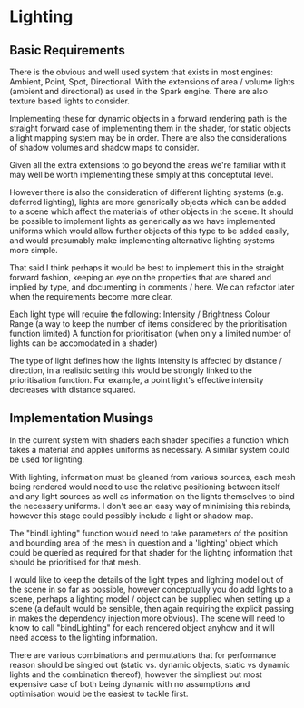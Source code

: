 # Lighting 

## Basic Requirements

There is the obvious and well used system that exists in most engines: Ambient, Point, Spot, Directional. With the extensions of area / volume lights (ambient and directional) as used in the Spark engine. There are also texture based lights to consider.

Implementing these for dynamic objects in a forward rendering path is the straight forward case of implementing them in the shader, for static objects a light mapping system may be in order. There are also the considerations of shadow volumes and shadow maps to consider.

Given all the extra extensions to go beyond the areas we're familiar with it may well be worth implementing these simply at this conceptutal level.

However there is also the consideration of different lighting systems (e.g. deferred lighting), lights are more generically objects which can be added to a scene which affect the materials of other objects in the scene. It should be possible to implement lights as generically as we have implemented uniforms which would allow further objects of this type to be added easily, and would presumably make implementing alternative lighting systems more simple.

That said I think perhaps it would be best to implement this in the straight forward fashion, keeping an eye on the properties that are shared and implied by type, and documenting in comments / here. We can refactor later when the requirements become more clear.

Each light type will require the following:
Intensity / Brightness
Colour
Range (a way to keep the number of items considered by the prioritisation function limited)
A function for prioritisation (when only a limited number of lights can be accomodated in a shader)

The type of light defines how the lights intensity is affected by distance / direction, in a realistic setting this would be strongly linked to the prioritisation function. For example, a point light's effective intensity decreases with distance squared.

## Implementation Musings

In the current system with shaders each shader specifies a function which takes a material and applies uniforms as necessary. A similar system could be used for lighting.

With lighting, information must be gleaned from various sources, each mesh being rendered would need to use the relative positioning between itself and any light sources as well as information on the lights themselves to bind the necessary uniforms. I don't see an easy way of minimising this rebinds, however this stage could possibly include a light or shadow map.

The "bindLighting" function would need to take parameters of the position and bounding area of the mesh in question and a 'lighting' object which could be queried as required for that shader for the lighting information that should be prioritised  for that mesh. 

I would like to keep the details of the light types and lighting model out of the scene in so far as possible, however conceptually you do add lights to a scene, perhaps a lighting model / object can be supplied when setting up a scene (a default would be sensible, then again requiring the explicit passing in makes the dependency injection more obvious). The scene will need to know to call "bindLighting" for each rendered object anyhow and it will need access to the lighting information.

There are various combinations and permutations that for performance reason should be singled out (static vs. dynamic objects, static vs dynamic lights and the combination thereof), however the simpliest but most expensive case of both being dynamic with no assumptions and optimisation would be the easiest to tackle first.